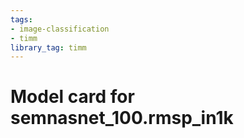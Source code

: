```yaml
---
tags:
- image-classification
- timm
library_tag: timm
---
```

# Model card for semnasnet_100.rmsp_in1k